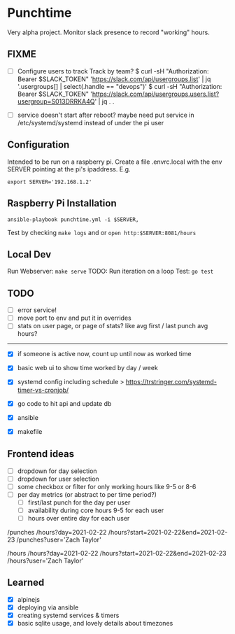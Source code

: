 # Punchtime

Very alpha project. Monitor slack presence to record "working" hours.

## FIXME
- [ ] Configure users to track
      Track by team?
      $ curl -sH "Authorization: Bearer $SLACK_TOKEN" 'https://slack.com/api/usergroups.list' | jq '.usergroups[] | select(.handle == "devops")'
      $ curl -sH "Authorization: Bearer $SLACK_TOKEN" 'https://slack.com/api/usergroups.users.list?usergroup=S013DRRKA4Q' | jq .
 .
- [ ] service doesn't start after reboot? maybe need put service in /etc/systemd/systemd instead of
  under the pi user


## Configuration

Intended to be run on a raspberry pi. Create a file .envrc.local with the env SERVER pointing at the
pi's ipaddress. E.g.

```
export SERVER='192.168.1.2'
```

## Raspberry Pi Installation

```
ansible-playbook punchtime.yml -i $SERVER,
```

Test by checking `make logs` and or `open http:$SERVER:8081/hours`

## Local Dev

Run Webserver: `make serve`
TODO: Run iteration on a loop
Test: `go test`

## TODO
- [ ] error service!
- [ ] move port to env and put it in overrides
- [ ] stats on user page, or page of stats?
      like avg first / last punch
      avg hours?
---
- [x] if someone is active now, count up until now as worked time
- [x] basic web ui to show time worked by day / week
- [x] systemd config including schedule > https://trstringer.com/systemd-timer-vs-cronjob/
- [x] go code to hit api and update db
- [x] ansible
- [x] makefile


## Frontend ideas
- [ ] dropdown for day selection
- [ ] dropdown for user selection
- [ ] some checkbox or filter for only working hours like 9-5 or 8-6
- [ ] per day metrics (or abstract to per time period?)
	- [ ] first/last punch for the day per user
	- [ ] availability during core hours 9-5 for each user
	- [ ] hours over entire day for each user

/punches
/hours?day=2021-02-22
/hours?start=2021-02-22&end=2021-02-23
/punches?user='Zach Taylor'

/hours
/hours?day=2021-02-22
/hours?start=2021-02-22&end=2021-02-23
/hours?user='Zach Taylor'


## Learned
- [x] alpinejs
- [x] deploying via ansible
- [x] creating systemd services & timers
- [x] basic sqlite usage, and lovely details about timezones
